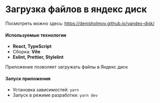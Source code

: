 # Загрузка файлов в яндекс диск

Посмотреть можно здесь: https://denisholmov.github.io/yandex-disk/

#### Используемые технологии

- **React, TypeScript**
- Сборка: **Vite**
- **Eslint, Prettier, Stylelint**

Приложение позволяет загружать файлы в Яндекс диск

#### Запуск приложения

- Установка зависимостей: `yarn`
- Запуск в режиме разработки: `yarn dev`
